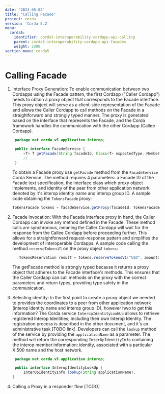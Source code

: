 ```yaml
---
date: '2023-08-02'
title: "Calling Facade"
project: corda
version: 'Corda 5.2'
menu:
  corda5:
    identifier: corda5-interoperability-cordapp-api-calling
    parent: corda5-interoperability-cordapp-api-facades
    weight: 2000
section_menu: corda5
---
```


# Calling Facade

1. Interface Proxy Generation: To enable communication between two Cordapps using the Facade pattern, the first
   Cordapp ("Caller Cordapp") needs to obtain a proxy object that corresponds to the Facade interface. This proxy object
   will serve as a client-side representation of the Facade and allows the Caller Cordapp to call methods on the Facade
   in a straightforward and strongly typed manner. The proxy is generated based on the interface that represents the
   Facade, and the Corda framework handles the communication with the other Cordapp (Callee Cordapp).

   ```java
    package net.corda.v5.application.interop;

    public interface FacadeService {
        <T> T getFacade(String facadeId, Class<T> expectedType, MemberX500Name alias, String interopGroup);
        // ...
    }
   ```
   To obtain a Facade proxy use `getFacade` method from the `FacadeService` Corda Service. The method requires 4
   parameters: a Facade ID of the Facade text specification, the interface class which proxy object implements,
   and identity of the peer from other application network denoted by it's interop identity name and interop group ID.
   A sample code obtaining the ``TokensFacade`` proxy:
   ```java
   TokensFacade tokens = facadeService.getProxy(facadeId, TokensFacade::class.java, interopX500Name, interopGroupId);
   ```
2. Facade Invocation: With the Facade interface proxy in hand, the Caller Cordapp can invoke any method defined in the
   Facade. These method calls are synchronous, meaning the Caller Cordapp will wait for the response from the Callee
   Cordapp before proceeding further. This allows for a straightforward request-response pattern and simplifies the
   development of interoperable Cordapps. A sample code calling the method ``reserveTokensV1`` on the proxy
   object `tokens`:
   ```java
      TokensReservation result = tokens.reserveTokensV1("USD", amount);
   ```
   The getFacade method is strongly typed because it returns a proxy object that adheres to the Facade interface's
   methods.
   This ensures that the Caller Cordapp can call methods on the proxy with the correct parameters and return types,
   providing type safety in the communication.
3. Selecting identity: In the first point to create a proxy object we needed to provides the coordinates
   to a peer from other application network (interop identity name and interop group ID), however hwo to get this
   information?
   The Corda service `InteropIdentityLookUp` allows to retrieve registered Interop Identities, including their own
   Interop Identity.
   The registration process is described in the other document, and it's an administrative task [TODO link].
   Developers can call the `lookup` method of the service by providing the `applicationName` as a parameter. The
   method will return the corresponding `InterOpIdentityInfo` containing the interop member information:
   identity, associated with a particular X.500 name and the host network.
   ```java
    package net.corda.v5.application.interop;

    public interface InteropIdentityLookUp {
        InterOpIdentityInfo lookup(String applicationName);
   }
   ```
4. Calling a Proxy in a responder flow [TODO]
